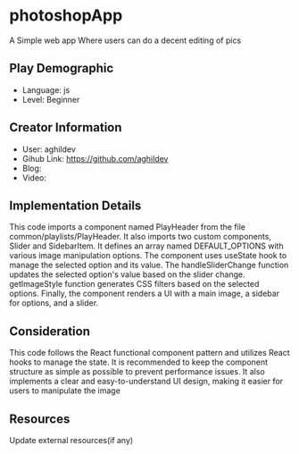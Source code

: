 # photoshopApp

A Simple web app Where users can do a decent editing of pics

## Play Demographic

- Language: js
- Level: Beginner

## Creator Information

- User: aghildev
- Gihub Link: https://github.com/aghildev
- Blog:
- Video:

## Implementation Details

This code imports a component named PlayHeader from the file common/playlists/PlayHeader. It also imports two custom components, Slider and SidebarItem. It defines an array named DEFAULT_OPTIONS with various image manipulation options. The component uses useState hook to manage the selected option and its value. The handleSliderChange function updates the selected option's value based on the slider change. getImageStyle function generates CSS filters based on the selected options. Finally, the component renders a UI with a main image, a sidebar for options, and a slider.

## Consideration

This code follows the React functional component pattern and utilizes React hooks to manage the state. It is recommended to keep the component structure as simple as possible to prevent performance issues. It also implements a clear and easy-to-understand UI design, making it easier for users to manipulate the image

## Resources

Update external resources(if any)
